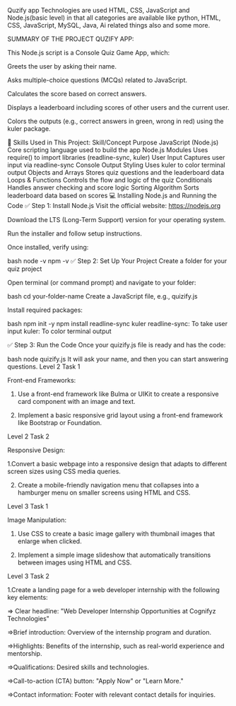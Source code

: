 Quzify app 
Technologies are used HTML, CSS, JavaScript and Node.js(basic level)
in that all categories are available like python, HTML, CSS, JavaScript, MySQL, Java, Ai related things also and some more.

SUMMARY OF THE PROJECT QUZIFY APP:

This Node.js script is a Console Quiz Game App, which:

Greets the user by asking their name.

Asks multiple-choice questions (MCQs) related to JavaScript.

Calculates the score based on correct answers.

Displays a leaderboard including scores of other users and the current user.

Colors the outputs (e.g., correct answers in green, wrong in red) using the kuler package.

🧠 Skills Used in This Project:
Skill/Concept	Purpose
JavaScript (Node.js)	Core scripting language used to build the app
Node.js Modules	Uses require() to import libraries (readline-sync, kuler)
User Input	Captures user input via readline-sync
Console Output Styling	Uses kuler to color terminal output
Objects and Arrays	Stores quiz questions and the leaderboard data
Loops & Functions	Controls the flow and logic of the quiz
Conditionals	Handles answer checking and score logic
Sorting Algorithm	Sorts leaderboard data based on scores
💻 Installing Node.js and Running the Code
✅ Step 1: Install Node.js
Visit the official website: https://nodejs.org

Download the LTS (Long-Term Support) version for your operating system.

Run the installer and follow setup instructions.

Once installed, verify using:

bash
node -v
npm -v
✅ Step 2: Set Up Your Project
Create a folder for your quiz project

Open terminal (or command prompt) and navigate to your folder:

bash
cd your-folder-name
Create a JavaScript file, e.g., quizify.js

Install required packages:

bash
npm init -y
npm install readline-sync kuler
readline-sync: To take user input
kuler: To color terminal output

✅ Step 3: Run the Code
Once your quizify.js file is ready and has the code:

bash
node quizify.js
It will ask your name, and then you can start answering questions.
Level 2
Task 1

Front-end Frameworks:

1. Use a front-end framework like Bulma or UIKit to create a responsive card component with an image and text.

3. Implement a basic responsive grid layout using a front-end framework like Bootstrap or Foundation.

Level 2
Task 2

Responsive Design:

1.Convert a basic webpage into a responsive design that adapts to different screen sizes using CSS media queries.

2. Create a mobile-friendly navigation menu that collapses into a hamburger menu on smaller screens using HTML and CSS.

Level 3
Task 1

Image Manipulation:

1. Use CSS to create a basic image gallery with thumbnail images that enlarge when clicked.

2. Implement a simple image slideshow that automatically transitions between images using HTML and CSS.

Level 3
Task 2

1.Create a landing page for a web developer internship with the following key elements:

=> Clear headline: "Web Developer Internship Opportunities at Cognifyz Technologies"

=>Brief introduction: Overview of the internship program and duration.

=>Highlights: Benefits of the internship, such as real-world experience and mentorship.

=>Qualifications: Desired skills and technologies.

=>Call-to-action (CTA) button: "Apply Now" or "Learn More."

=>Contact information: Footer with relevant contact details for inquiries.



